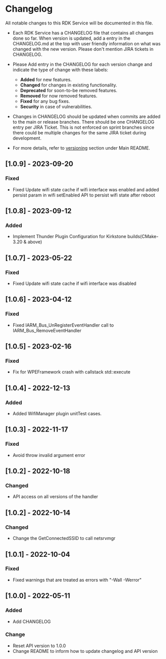 # Changelog

All notable changes to this RDK Service will be documented in this file.

* Each RDK Service has a CHANGELOG file that contains all changes done so far. When version is updated, add a entry in the CHANGELOG.md at the top with user friendly information on what was changed with the new version. Please don't mention JIRA tickets in CHANGELOG. 

* Please Add entry in the CHANGELOG for each version change and indicate the type of change with these labels:
    * **Added** for new features.
    * **Changed** for changes in existing functionality.
    * **Deprecated** for soon-to-be removed features.
    * **Removed** for now removed features.
    * **Fixed** for any bug fixes.
    * **Security** in case of vulnerabilities.

* Changes in CHANGELOG should be updated when commits are added to the main or release branches. There should be one CHANGELOG entry per JIRA Ticket. This is not enforced on sprint branches since there could be multiple changes for the same JIRA ticket during development. 

* For more details, refer to [versioning](https://github.com/rdkcentral/rdkservices#versioning) section under Main README.

## [1.0.9] - 2023-09-20
### Fixed
- Fixed Update wifi state cache if wifi interface was enabled and added persist param in wifi setEnabled API to persist wifi state after reboot

## [1.0.8] - 2023-09-12
### Added
- Implement Thunder Plugin Configuration for Kirkstone builds(CMake-3.20 & above)

## [1.0.7] - 2023-05-22
### Fixed
- Fixed Update wifi state cache if wifi interface was disabled

## [1.0.6] - 2023-04-12
### Fixed
- Fixed IARM_Bus_UnRegisterEventHandler  call to IARM_Bus_RemoveEventHandler

## [1.0.5] - 2023-02-16
### Fixed
- Fix for WPEFramework crash with callstack std::execute

## [1.0.4] - 2022-12-13
### Added
- Added WifiManager plugin unitTest cases.

## [1.0.3] - 2022-11-17
### Fixed
- Avoid throw invalid argument error

## [1.0.2] - 2022-10-18
### Changed
- API access on all versions of the handler

## [1.0.2] - 2022-10-14
### Changed
-  Change the GetConnectedSSID to call netsrvmgr

## [1.0.1] - 2022-10-04
### Fixed
- Fixed warnings that are treated as errors with "-Wall -Werror"

## [1.0.0] - 2022-05-11
### Added
- Add CHANGELOG

### Change
- Reset API version to 1.0.0
- Change README to inform how to update changelog and API version
